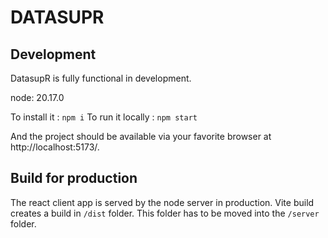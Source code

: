 # DATASUPR

## Development

DatasupR is fully functional in development.

node: 20.17.0

To install it : `npm i`
To run it locally : `npm start`

And the project should be available via your favorite browser at http://localhost:5173/.

## Build for production

The react client app is served by the node server in production.
Vite build creates a build in `/dist` folder. This folder has to be moved into the `/server` folder.
